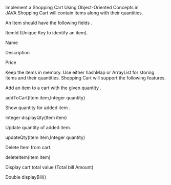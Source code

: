 Implement a Shopping Cart Using Object-Oriented Concepts in JAVA.Shopping Cart will contain items along with their quantities. 


An Item should have the following fields .

ItemId (Unique Key to identify an item).

Name

Description

Price


Keep the items in memory. Use either hashMap or ArrayList for storing items and their quantities. Shopping Cart will support the following features. 


Add an item to a cart with the given quantity . 

addToCart(Item item,Integer quantity)


Show quantity for added item . 

Integer displayQty(Item item)


Update quantity of added item. 

updateQty(Item item,Integer quantity)


Delete Item from cart. 

deleteItem(Item item)


Display cart total value (Total bill Amount)

Double displayBill()
